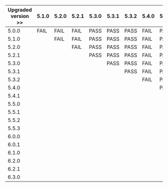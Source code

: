 | Upgraded version >> | 5.1.0 | 5.2.0 | 5.2.1 | 5.3.0 | 5.3.1 | 5.3.2 | 5.4.0 | 5.4.1 | 5.5.0 | 5.5.1 | 5.5.2 | 5.5.3 | 6.0.0 | 6.0.1 | 6.1.0 | 6.2.0 | 6.2.1 | 6.3.0 | 6.4.0 |
|---------------------|-------|-------|-------|-------|-------|-------|-------|-------|-------|-------|-------|-------|-------|-------|-------|-------|-------|-------|-------|
| 5.0.0               | FAIL  | FAIL  | FAIL  | PASS  | PASS  | PASS  | FAIL  | PASS  | PASS  | PASS  | PASS  | PASS  | FAIL  | FAIL  | FAIL  | FAIL  | FAIL  | FAIL  | FAIL  |
| 5.1.0               |       | FAIL  | FAIL  | PASS  | PASS  | PASS  | FAIL  | PASS  | PASS  | PASS  | PASS  | PASS  | FAIL  | FAIL  | FAIL  | FAIL  | FAIL  | FAIL  | FAIL  |
| 5.2.0               |       |       | FAIL  | PASS  | PASS  | PASS  | FAIL  | PASS  | PASS  | PASS  | PASS  | PASS  | FAIL  | FAIL  | FAIL  | FAIL  | FAIL  | FAIL  | FAIL  |
| 5.2.1               |       |       |       | PASS  | PASS  | PASS  | FAIL  | PASS  | PASS  | PASS  | PASS  | PASS  | FAIL  | FAIL  | FAIL  | FAIL  | FAIL  | FAIL  | FAIL  |
| 5.3.0               |       |       |       |       | PASS  | PASS  | FAIL  | PASS  | PASS  | PASS  | PASS  | PASS  | FAIL  | FAIL  | FAIL  | FAIL  | FAIL  | FAIL  | FAIL  |
| 5.3.1               |       |       |       |       |       | PASS  | FAIL  | PASS  | PASS  | PASS  | PASS  | PASS  | FAIL  | FAIL  | FAIL  | FAIL  | FAIL  | FAIL  | FAIL  |
| 5.3.2               |       |       |       |       |       |       | FAIL  | PASS  | PASS  | PASS  | PASS  | PASS  | FAIL  | FAIL  | FAIL  | FAIL  | FAIL  | FAIL  | FAIL  |
| 5.4.0               |       |       |       |       |       |       |       | PASS  | PASS  | PASS  | PASS  | PASS  | PASS  | PASS  | PASS  | PASS  | PASS  | PASS  | PASS  |
| 5.4.1               |       |       |       |       |       |       |       |       | PASS  | PASS  | PASS  | PASS  | PASS  | PASS  | PASS  | PASS  | PASS  | PASS  | PASS  |
| 5.5.0               |       |       |       |       |       |       |       |       |       | PASS  | PASS  | PASS  | PASS  | PASS  | PASS  | PASS  | PASS  | PASS  | PASS  |
| 5.5.1               |       |       |       |       |       |       |       |       |       |       | PASS  | PASS  | PASS  | PASS  | PASS  | PASS  | PASS  | PASS  | PASS  |
| 5.5.2               |       |       |       |       |       |       |       |       |       |       |       | PASS  | PASS  | PASS  | PASS  | PASS  | PASS  | PASS  | PASS  |
| 5.5.3               |       |       |       |       |       |       |       |       |       |       |       |       | PASS  | PASS  | PASS  | PASS  | PASS  | PASS  | PASS  |
| 6.0.0               |       |       |       |       |       |       |       |       |       |       |       |       |       | PASS  | PASS  | PASS  | PASS  | PASS  | PASS  |
| 6.0.1               |       |       |       |       |       |       |       |       |       |       |       |       |       |       | PASS  | PASS  | PASS  | PASS  | PASS  |
| 6.1.0               |       |       |       |       |       |       |       |       |       |       |       |       |       |       |       | PASS  | PASS  | PASS  | PASS  |
| 6.2.0               |       |       |       |       |       |       |       |       |       |       |       |       |       |       |       |       | PASS  | PASS  | PASS  |
| 6.2.1               |       |       |       |       |       |       |       |       |       |       |       |       |       |       |       |       |       | PASS  | PASS  |
| 6.3.0               |       |       |       |       |       |       |       |       |       |       |       |       |       |       |       |       |       |       | PASS  |
